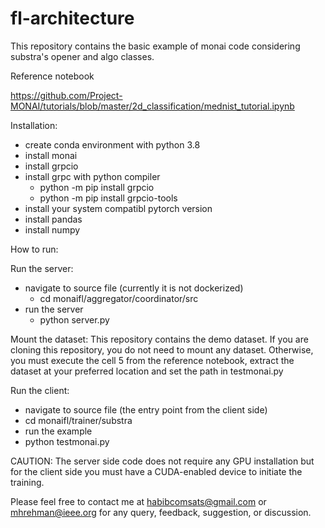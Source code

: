 # fl-architecture
This repository contains the basic example of monai code considering substra's opener and algo classes.

Reference notebook

https://github.com/Project-MONAI/tutorials/blob/master/2d_classification/mednist_tutorial.ipynb

Installation:
 - create conda environment with python 3.8
 - install monai
 - install grpcio
 - install grpc with python compiler
    - python -m pip install grpcio
    - python -m pip install grpcio-tools
 - install your system compatibl pytorch version
 - install pandas
 - install numpy

How to run:

Run the server:
 - navigate to source file (currently it is not dockerized)
   - cd monaifl/aggregator/coordinator/src
 - run the server
   - python server.py  

Mount the dataset:
 This repository contains the demo dataset. If you are cloning this repository, you do not need to mount any dataset. Otherwise, you must execute the cell 5 from the reference notebook, extract the dataset at your preferred location and set the path in testmonai.py 

Run the client:
 - navigate to source file (the entry point from the client side)
  - cd monaifl/trainer/substra
 - run the example
  - python testmonai.py

CAUTION: The server side code does not require any GPU installation but for the client side you must have a CUDA-enabled device to initiate the training. 

Please feel free to contact me at habibcomsats@gmail.com or mhrehman@ieee.org for any query, feedback, suggestion, or discussion.

